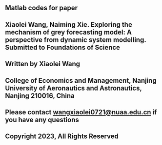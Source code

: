 ## Matlab codes for paper

## Xiaolei Wang, Naiming Xie. Exploring the mechanism of grey forecasting model: A perspective from  dynamic system modelling. Submitted to Foundations of Science
## Written by Xiaolei Wang

## College of Economics and Management, Nanjing University of Aeronautics and Astronautics, Nanjing 210016, China

## Please contact wangxiaolei0721@nuaa.edu.cn if you have any questions

## Copyright 2023, All Rights Reserved
